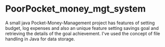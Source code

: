 # PoorPocket_money_mgt_system
A small java Pocket-Money-Management project has features of setting budget, log expenses and also an unique feature setting savings goal and retrieving the details of the goal achievement. I've used the concept of file handling in Java for data storage. 
